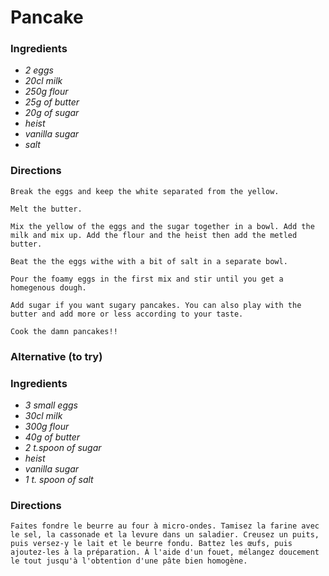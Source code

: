 # Pancake

### Ingredients
* *2 eggs*
* *20cl milk*
* *250g flour* 
* *25g of butter* 
* *20g of sugar* 
* *heist*
* *vanilla sugar*
* *salt*

### Directions
```
Break the eggs and keep the white separated from the yellow.

Melt the butter.

Mix the yellow of the eggs and the sugar together in a bowl. Add the milk and mix up. Add the flour and the heist then add the metled butter.

Beat the the eggs withe with a bit of salt in a separate bowl.

Pour the foamy eggs in the first mix and stir until you get a homegenous dough.

Add sugar if you want sugary pancakes. You can also play with the butter and add more or less according to your taste.

Cook the damn pancakes!!
```

### Alternative (to try)


### Ingredients
* *3 small eggs*
* *30cl milk*
* *300g flour* 
* *40g of butter* 
* *2 t.spoon of sugar* 
* *heist*
* *vanilla sugar*
* *1 t. spoon of salt*

### Directions
```
Faites fondre le beurre au four à micro-ondes. Tamisez la farine avec le sel, la cassonade et la levure dans un saladier. Creusez un puits, puis versez-y le lait et le beurre fondu. Battez les œufs, puis ajoutez-les à la préparation. À l'aide d'un fouet, mélangez doucement le tout jusqu'à l'obtention d'une pâte bien homogène.
```


